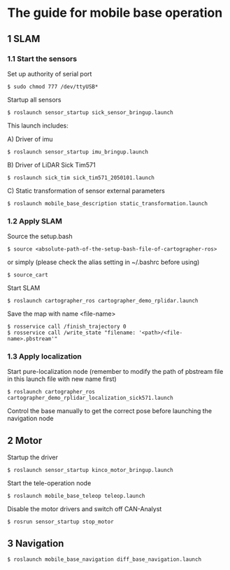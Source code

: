 # The guide for mobile base operation

## 1 SLAM
### 1.1 Start the sensors
Set up authority of serial port
```terminal
$ sudo chmod 777 /dev/ttyUSB*
```
Startup all sensors
```terminal
$ roslaunch sensor_startup sick_sensor_bringup.launch
```

This launch includes:

A) Driver of imu
```terminal
$ roslaunch sensor_startup imu_bringup.launch
```
B) Driver of LiDAR Sick Tim571
```terminal
$ roslaunch sick_tim sick_tim571_2050101.launch
```
C) Static transformation of sensor external parameters
```
$ roslaunch mobile_base_description static_transformation.launch
```

### 1.2 Apply SLAM
Source the setup.bash
```terminal
$ source <absolute-path-of-the-setup-bash-file-of-cartographer-ros>
```
or simply (please check the alias setting in ~/.bashrc before using)
```terminal
$ source_cart
```
Start SLAM
```terminal
$ roslaunch cartographer_ros cartographer_demo_rplidar.launch
```
Save the map with name \<file-name\>
```terminal
$ rosservice call /finish_trajectory 0
$ rosservice call /write_state "filename: '<path>/<file-name>.pbstream'"
```

### 1.3 Apply localization
Start pure-localization node 
(remember to modify the path of pbstream file in this launch file with new name first)
```terminal
$ roslaunch cartographer_ros cartographer_demo_rplidar_localization_sick571.launch
```
Control the base manually to get the correct pose before launching the navigation node 

## 2 Motor 
Startup the driver
```terminal
$ roslaunch sensor_startup kinco_motor_bringup.launch
```
Start the tele-operation node
```terminal
$ roslaunch mobile_base_teleop teleop.launch
```
Disable the motor drivers and switch off CAN-Analyst
```terminal
$ rosrun sensor_startup stop_motor
```

## 3 Navigation
```terminal
$ roslaunch mobile_base_navigation diff_base_navigation.launch
```
